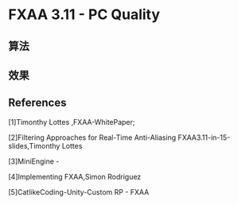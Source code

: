 # FXAA 3.11 - PC Quality

## 算法



## 效果





## References

[1]Timonthy Lottes ,FXAA-WhitePaper;

[2]Filtering Approaches for Real-Time Anti-Aliasing FXAA3.11-in-15-slides,Timonthy Lottes

[3]MiniEngine - 

[4]Implementing FXAA,Simon Rodriguez

[5]CatlikeCoding-Unity-Custom RP - FXAA